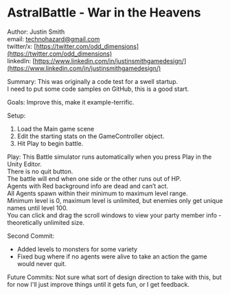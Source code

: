# AstralBattle - War in the Heavens

Author: Justin Smith  
email: technohazard@gmail.com  
twitter/x: [https://twitter.com/odd_dimensions](https://twitter.com/odd_dimensions)  
linkedIn: [https://www.linkedin.com/in/justinsmithgamedesign/](https://www.linkedin.com/in/justinsmithgamedesign/)  

Summary:
This was originally a code test for a swell startup.  
I need to put some code samples on GitHub, this is a good start.

Goals:
Improve this, make it example-terrific.

Setup:
1. Load the Main game scene  
2. Edit the starting stats on the GameController object.  
3. Hit Play to begin battle.  

Play:
This Battle simulator runs automatically when you press Play in the Unity Editor.  
There is no quit button.  
The battle will end when one side or the other runs out of HP.  
Agents with Red background info are dead and can’t act.  
All Agents spawn within their minimum to maximum level range.  
Minimum level is 0, maximum level is unlimited, but enemies only get unique names until level 100.  
You can click and drag the scroll windows to view your party member info - theoretically unlimited size.

Second Commit:
- Added levels to monsters for some variety  
- Fixed bug where if no agents were alive to take an action the game would never quit.

Future Commits:
Not sure what sort of design direction to take with this, but for now I'll just improve things until it gets fun, or I get feedback.
